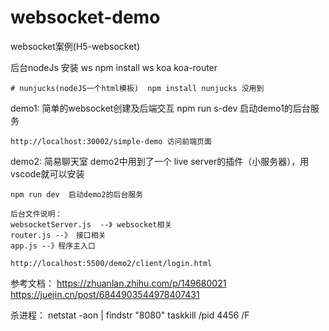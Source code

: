 # websocket-demo
websocket案例(H5-websocket)

后台nodeJs 
安装
    ws  npm install ws
    koa
    koa-router 
    
    # nunjucks(nodeJS一个html模板)  npm install nunjucks 没用到


demo1:
    简单的websocket创建及后端交互
    npm run s-dev  启动demo1的后台服务
    
    http://localhost:30002/simple-demo 访问前端页面

    
demo2:
    简易聊天室 
    demo2中用到了一个 live server的插件（小服务器），用vscode就可以安装 

    npm run dev  启动demo2的后台服务

    后台文件说明：
    websocketServer.js  --》 websocket相关
    router.js --》 接口相关
    app.js --》程序主入口

    http://localhost:5500/demo2/client/login.html

参考文档：
https://zhuanlan.zhihu.com/p/149680021
https://juejin.cn/post/6844903544978407431

杀进程：
netstat -aon | findstr "8080"
taskkill /pid 4456 /F
